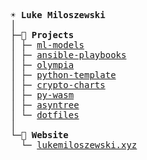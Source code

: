 <pre>
☀️ <b>Luke Miloszewski</b>
│
├─🌴 <b>Projects</b>
│ ├─ <a href="https://github.com/lukemiloszewski/ml-models">ml-models</a>
│ ├─ <a href="https://github.com/lukemiloszewski/ansible-playbooks">ansible-playbooks</a>
│ ├─ <a href="https://github.com/lukemiloszewski/olympia">olympia</a>
│ ├─ <a href="https://github.com/lukemiloszewski/python-template">python-template</a>
│ ├─ <a href="https://github.com/lukemiloszewski/crypto-charts">crypto-charts</a>
│ ├─ <a href="https://github.com/lukemiloszewski/py-wasm">py-wasm</a>
│ ├─ <a href="https://github.com/lukemiloszewski/asyntree">asyntree</a>
│ └─ <a href="https://github.com/lukemiloszewski/dotfiles">dotfiles</a>
│
└─🍓 <b>Website</b>  
  └─ <a href="https://www.lukemiloszewski.xyz">lukemiloszewski.xyz</a>
</pre>
